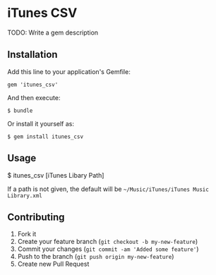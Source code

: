 # iTunes CSV

TODO: Write a gem description

## Installation

Add this line to your application's Gemfile:

    gem 'itunes_csv'

And then execute:

    $ bundle

Or install it yourself as:

    $ gem install itunes_csv

## Usage

   $ itunes_csv [iTunes Libary Path]

If a path is not given, the default will be `~/Music/iTunes/iTunes Music Library.xml`

## Contributing

1. Fork it
2. Create your feature branch (`git checkout -b my-new-feature`)
3. Commit your changes (`git commit -am 'Added some feature'`)
4. Push to the branch (`git push origin my-new-feature`)
5. Create new Pull Request
